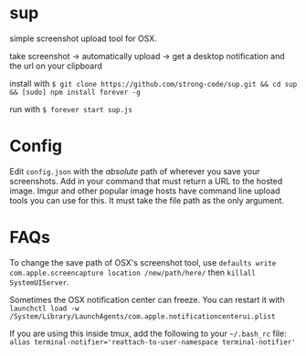 # sup
simple screenshot upload tool for OSX.

take screenshot -> automatically upload -> get a desktop notification and the url on your clipboard

install with
  `$ git clone https://github.com/strong-code/sup.git && cd sup && [sudo] npm install forever -g`

run with
  `$ forever start sup.js`

# Config

Edit `config.json` with the *absolute* path of wherever you save your screenshots.
Add in your command that must return a URL to the hosted image. Imgur and other popular
image hosts have command line upload tools you can use for this. It must take the file path
as the only argument.

# FAQs
To change the save path of OSX's screenshot tool, use `defaults write com.apple.screencapture location /new/path/here/` then `killall SystemUIServer`.

Sometimes the OSX notification center can freeze. You can restart it with `launchctl load -w /System/Library/LaunchAgents/com.apple.notificationcenterui.plist`

If you are using this inside tmux, add the following to your `~/.bash_rc` file: `alias terminal-notifier='reattach-to-user-namespace terminal-notifier'`
